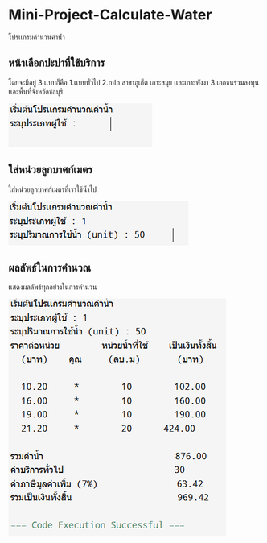 # Mini-Project-Calculate-Water
โปรเเกรมคำนวนค่าน้ำ

## หน้าเลือกปะปาที่ใช้บริการ
โดยจะมีอยู่ 3 เเบบก็คือ 1.เเบบทั่วไป 2.กปภ.สาขาภูเก็ต เกาะสมุย เเละเกาะพังงา 3.เอกชนร่วมลงทุนเเละพื้นที่จังหวัดชลบุรี

![My Project Screenshot](img/Select.png)

## ใส่หน่วยลูกบาศก์เมตร
ใส่หน่วยลูกบาศก์เมตรที่เราใช้น้ำไป

![My Project Screenshot](img/Water_Unit.png)

## ผลลัพธ์ในการคำนวณ
เเสดงผลลัพธ์ทุกอย่างในการคำนวน

![My Project Screenshot](img/Result.png)
